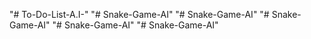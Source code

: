 "# To-Do-List-A.I-" 
"# Snake-Game-AI" 
"# Snake-Game-AI" 
"# Snake-Game-AI" 
"# Snake-Game-AI" 
"# Snake-Game-AI" 
